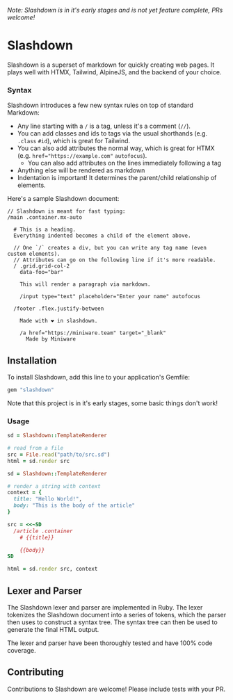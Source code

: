 *Note: Slashdown is in it's early stages and is not yet feature complete, PRs welcome!*

# Slashdown

Slashdown is a superset of markdown for quickly creating web pages. It plays well with HTMX, Tailwind, AlpineJS, and the backend of your choice.

### Syntax

Slashdown introduces a few new syntax rules on top of standard Markdown:

- Any line starting with a `/` is a tag, unless it's a comment (`//`).
- You can add classes and ids to tags via the usual shorthands (e.g. `.class` `#id`), which is great for Tailwind.
- You can also add attributes the normal way, which is great for HTMX (e.g. `href="https://example.com"` `autofocus`).
  - You can also add attributes on the lines immediately following a tag
- Anything else will be rendered as markdown
- Indentation is important! It determines the parent/child relationship of elements.

Here's a sample Slashdown document:

```sd
// Slashdown is meant for fast typing:
/main .container.mx-auto

  # This is a heading.
  Everything indented becomes a child of the element above.

  // One `/` creates a div, but you can write any tag name (even custom elements).
  // Attributes can go on the following line if it's more readable.
  / .grid.grid-col-2
    data-foo="bar"

    This will render a paragraph via markdown.

    /input type="text" placeholder="Enter your name" autofocus

  /footer .flex.justify-between

    Made with ❤️ in slashdown.

    /a href="https://miniware.team" target="_blank"
      Made by Miniware
```


## Installation

To install Slashdown, add this line to your application's Gemfile:

```ruby
gem "slashdown"
```

Note that this project is in it's early stages, some basic things don't work!

### Usage

```ruby
sd = Slashdown::TemplateRenderer

# read from a file
src = File.read("path/to/src.sd")
html = sd.render src
```

```ruby
sd = Slashdown::TemplateRenderer

# render a string with context
context = {
  title: "Hello World!",
  body: "This is the body of the article"
}

src = <<~SD
  /article .container
    # {{title}}

    {{body}}
SD

html = sd.render src, context
```

## Lexer and Parser

The Slashdown lexer and parser are implemented in Ruby. The lexer tokenizes the Slashdown document into a series of tokens, which the parser then uses to construct a syntax tree. The syntax tree can then be used to generate the final HTML output.

The lexer and parser have been thoroughly tested and have 100% code coverage.

## Contributing

Contributions to Slashdown are welcome! Please include tests with your PR.
